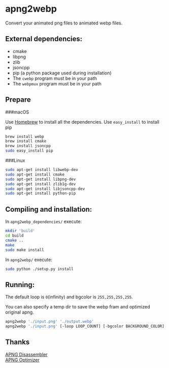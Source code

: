 
apng2webp
=============

Convert your animated png files to animated webp files.

## External dependencies:

- cmake
- libpng
- zlib
- jsoncpp
- pip (a python package used during installation)
- The `cwebp` program must be in your path
- The `webpmux` program must be in your path

## Prepare

###macOS

Use [Homebrew](https://brew.sh/) to install all the dependencies. Use `easy_install` to install pip

```bash
brew install webp
brew install cmake
brew install jsoncpp
sudo easy_install pip
```

###Linux

```bash
sudo apt-get install libwebp-dev
sudo apt-get install cmake
sudo apt-get install libpng-dev
sudo apt-get install zlib1g-dev
sudo apt-get install libjsoncpp-dev
sudo apt-get install python-pip
```

## Compiling and installation:

In `apng2webp_dependencies/` execute:

```bash
mkdir 'build'
cd build
cmake ..
make
sudo make install
```

In `apng2webp/` execute:

```bash
sudo python ./setup.py install
```

## Running:

The default loop is `0`(infinity) and bgcolor is `255,255,255,255`.

You can also specify a temp dir to save the webp fram and optimized original apng.

```bash
apng2webp './input.png' './output.webp'
apng2webp './input.png' [-loop LOOP_COUNT] [-bgcolor BACKGROUND_COLOR] [-tmpdir TEMP_WEBP_DIR] './output.webp'
```

## Thanks

[APNG Disassembler](http://apngdis.sourceforge.net/)  
[APNG Optimizer](https://sourceforge.net/projects/apng/files/APNG_Optimizer/)